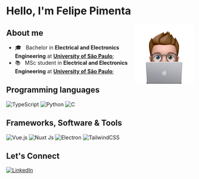 # Hello, I'm Felipe Pimenta
<img align="right" alt="Emoji" height="160px" src="./assets/github-pp.png" />

## About me

- 🎓 &nbsp; Bachelor in **Electrical and Electronics Engineering** at [**University of São Paulo**](https://www5.usp.br/);
- 📚 &nbsp; MSc student in **Electrical and Electronics Engineering** at [**University of São Paulo**](https://www5.usp.br/);

## Programming languages

<p align="left"> 
  <img alt="TypeScript" src="https://img.shields.io/badge/TypeScript-007ACC?style=for-the-badge&logo=typescript&logoColor=white">
  <img alt="Python" src="https://img.shields.io/badge/python-3670A0?style=for-the-badge&logo=python&logoColor=ffdd54">
  <img alt="C" src="https://img.shields.io/badge/c-%2300599C.svg?style=for-the-badge&logo=c&logoColor=white">
  <!-- Source: https://github.com/Ileriayo/markdown-badges -->
</p>

 ## Frameworks, Software & Tools
 
<p>
  <img alt="Vue.js" src="https://img.shields.io/badge/Vue.js-35495E?style=for-the-badge&logo=vue.js&logoColor=4FC08D">
  <img alt="Nuxt Js" src="https://img.shields.io/badge/nuxt.js-020618?style=for-the-badge&logo=nuxt&logoColor=00dc82">
  <img alt="Electron" src="https://img.shields.io/badge/Electron-191970?style=for-the-badge&logo=Electron&logoColor=white">
  <img alt="TailwindCSS" src="https://img.shields.io/badge/tailwindcss-%2338B2AC.svg?style=for-the-badge&logo=tailwind-css&logoColor=white">
</p>

## Let's Connect

<p align="left">
	<a href="https://www.linkedin.com/in/felipepimentab/"><img src="https://img.shields.io/badge/LinkedIn-0077B5?style=for-the-badge&logo=linkedin&logoColor=white" alt="LinkedIn"/></a>
</p>
